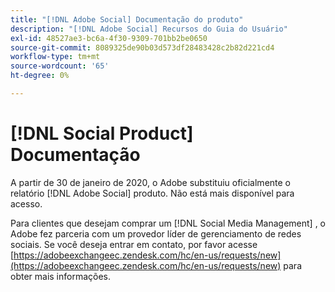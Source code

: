```yaml
---
title: "[!DNL Adobe Social] Documentação do produto"
description: "[!DNL Adobe Social] Recursos do Guia do Usuário"
exl-id: 48527ae3-bc6a-4f30-9309-701bb2be0650
source-git-commit: 8089325de90b03d573df28483428c2b82d221cd4
workflow-type: tm+mt
source-wordcount: '65'
ht-degree: 0%

---
```


# [!DNL Social Product] Documentação

A partir de 30 de janeiro de 2020, o Adobe substituiu oficialmente o relatório [!DNL Adobe Social] produto. Não está mais disponível para acesso.

Para clientes que desejam comprar um [!DNL Social Media Management] , o Adobe fez parceria com um provedor líder de gerenciamento de redes sociais. Se você deseja entrar em contato, por favor acesse [https://adobeexchangeec.zendesk.com/hc/en-us/requests/new](https://adobeexchangeec.zendesk.com/hc/en-us/requests/new) para obter mais informações.
